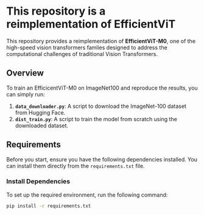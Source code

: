 # This repository is a reimplementation of EfficientViT

This repository provides a reimplementation of **EfficientViT-M0**, one of the high-speed vision transformers famlies designed to address the computational challenges of traditional Vision Transformers. 

## Overview

To train an EfficicentViT-M0 on ImageNet100 and reproduce the results, you can simply run:

1. **`data_downloader.py`**: A script to download the ImageNet-100 dataset from Hugging Face.
2. **`dist_train.py`**: A script to train the model from scratch using the downloaded dataset.

## Requirements

Before you start, ensure you have the following dependencies installed. You can install them directly from the `requirements.txt` file.

### Install Dependencies

To set up the required environment, run the following command:

```bash
pip install -r requirements.txt
